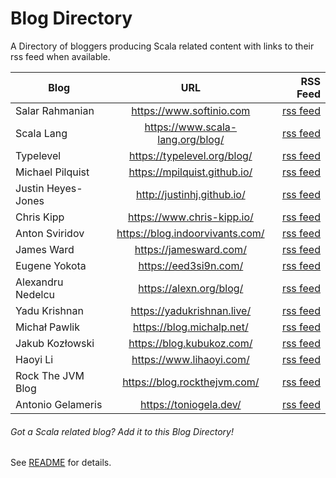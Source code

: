 # Blog Directory 

A Directory of bloggers producing Scala related content with links to their rss feed when available.

| Blog        | URL           | RSS Feed  |
| ------------- |:-------------:| -----:|
| Salar Rahmanian | <https://www.softinio.com> | [rss feed](https://www.softinio.com/index.xml) |
| Scala Lang | <https://www.scala-lang.org/blog/> | [rss feed](https://www.scala-lang.org/feed/blog.xml) |
| Typelevel | <https://typelevel.org/blog/> | [rss feed](https://typelevel.org/blog/feed.rss) |
| Michael Pilquist | <https://mpilquist.github.io/> | [rss feed](https://mpilquist.github.io/index.xml) |
| Justin Heyes-Jones | <http://justinhj.github.io/> | [rss feed](http://justinhj.github.io/feed.xml) |
| Chris Kipp | <https://www.chris-kipp.io/> | [rss feed](https://www.chris-kipp.io/rss.xml) |
| Anton Sviridov | <https://blog.indoorvivants.com/> | [rss feed](https://blog.indoorvivants.com/rss.xml) |
| James Ward | <https://jamesward.com/> | [rss feed](https://jamesward.com/index.xml) |
| Eugene Yokota | <https://eed3si9n.com/> | [rss feed](https://eed3si9n.com/index.xml) |
| Alexandru Nedelcu | <https://alexn.org/blog/> | [rss feed](https://alexn.org/feeds/all.xml) |
| Yadu Krishnan | <https://yadukrishnan.live/> | [rss feed](https://yadukrishnan.live/rss.xml) |
| Michał Pawlik | <https://blog.michalp.net/> | [rss feed](https://blog.michalp.net/index.xml) |
| Jakub Kozłowski | <https://blog.kubukoz.com/> | [rss feed](https://blog.kubukoz.com/atom.xml) |
| Haoyi Li | <https://www.lihaoyi.com/> | [rss feed](https://www.lihaoyi.com/feed.xml) |
| Rock The JVM Blog | <https://blog.rockthejvm.com/> | [rss feed](https://blog.rockthejvm.com/feed.xml) |
| Antonio Gelameris | <https://toniogela.dev/> | [rss feed](https://toniogela.dev/rss.xml) |

###### Got a Scala related blog? Add it to this Blog Directory!

See [README](https://github.com/softinio/scalanews/blob/main/README.md) for details.

